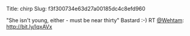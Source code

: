 Title: chirp
Slug: f3f300734e63d27a00185dc4c8efd960

"She isn't young, either - must be near thirty" Bastard :-) RT <a href="http://twitter.com/Wehtam">@Wehtam</a>:  <a href="http://bit.ly/lqxAVx">http://bit.ly/lqxAVx</a>
